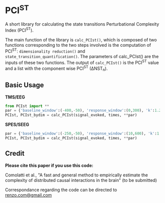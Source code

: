 # PCI<sup>ST</sup>
A short library for calculating the state transitions Perturbational Complexity Index (PCI<sup>ST</sup>).

The main function of the library is `calc_PCIst()`, which  is composed of two functions corresponding to the two steps involved is the computation of PCI<sup>ST</sup>: `dimensionality reduction()` and `state_transition_quantification()`. The parameters of calc_PCIst() are the inputs of these two functions. The output of `calc_PCIst()` is the PCI<sup>ST</sup> value and a list with the component wise PCI<sup>ST</sup> (∆NST<sub>n</sub>).

## Basic Usage
**TMS/EEG**
```python
from PCIst import **
par = {'baseline_window':(-400,-50), 'response_window':(0,300), 'k':1.2, 'min_snr':1.1, 'max_var':99, 'embed':False,'n_steps':100}
PCIst, PCIst_bydim = calc_PCIst(signal_evoked, times, **par)
```
**SPES/SEEG**
```python
par = {'baseline_window':(-250,-50), 'response_window':(10,600), 'k':1.2, 'min_snr':1.1, 'max_var':99, 'embed':False,'n_steps':100, 'avgref': False}
PCIst, PCIst_bydim = calc_PCIst(signal_evoked, times, **par)
```

## Credit
**Please cite this paper if you use this code:**

Comolatti et al., "A fast and general method to empirically estimate the complexity of distributed causal interactions in the brain" (to be submitted)

Correspondance regarding the code can be directed to renzo.com@gmail.com 
